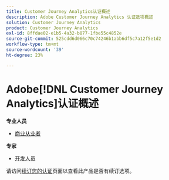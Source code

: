 ```yaml
---
title: Customer Journey Analytics认证概述
description: Adobe Customer Journey Analytics 认证选项概述
solution: Customer Journey Analytics
product: Customer Journey Analytics
exl-id: 8ffdae02-e1b5-4a32-b877-1fbe55c4852e
source-git-commit: 525cdd6d066c70c74246b1abb6df5c7a12f5e1d2
workflow-type: tm+mt
source-wordcount: '39'
ht-degree: 23%

---
```


# Adobe[!DNL Customer Journey Analytics]认证概述

**专业人员**

* [商业从业者](/help/certifications/acja/acja-p-business.md)

**专家**

* [开发人员](/help/certifications/acja/acja-e-developer.md) <!--AD0-E604-->

请访问[续订您的认证](/help/certifications/renew.md)页面以查看此产品是否有续订选项。
